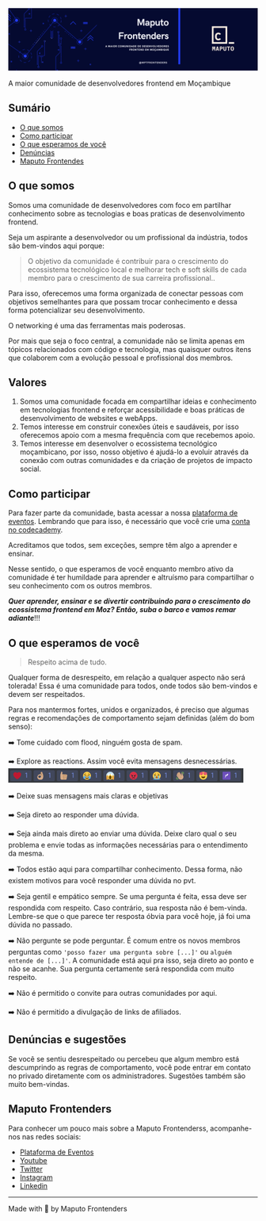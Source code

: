 <img src="assets/mpt-frontenders.png" style="color: #121214"/>

<p>
  A maior comunidade de desenvolvedores frontend em Moçambique
</p>


## Sumário

- [O que somos](#o-que-somos)
- [Como participar](#como-participar)
- [O que esperamos de você](#o-que-esperamos-de-você)
- [Denúncias](#denúncias-e-sugestões)
- [Maputo Frontendes](#maputp-frontenders)

## O que somos

Somos uma comunidade de desenvolvedores com foco em partilhar conhecimento sobre as tecnologias e boas praticas de desenvolvimento frontend.

Seja um aspirante a desenvolvedor ou um profissional da indústria, todos são bem-vindos aqui porque:

> O objetivo da comunidade é contribuir para o crescimento do ecossistema tecnológico local e melhorar tech e soft skills de cada membro para o crescimento de sua carreira profissional..

Para isso, oferecemos uma forma organizada de conectar pessoas com objetivos semelhantes para que possam trocar conhecimento e dessa forma potencializar seu desenvolvimento.

O networking é uma das ferramentas mais poderosas. 

Por mais que seja o foco central, a comunidade não se limita apenas em tópicos relacionados com código e tecnologia, mas quaisquer outros itens que colaborem com a evolução pessoal e profissional dos membros.

## Valores

1. Somos uma comunidade focada em compartilhar ideias e conhecimento em tecnologias frontend e reforçar acessibilidade e boas práticas de desenvolvimento de websites e webApps.
2. Temos interesse em construir conexões úteis e saudáveis, por isso oferecemos apoio com a mesma frequência com que recebemos apoio.
3. Temos interesse em desenvolver o ecossistema tecnológico moçambicano, por isso, nosso objetivo é ajudá-lo a evoluir através da conexão com outras comunidades e da criação de projetos de impacto social.

## Como participar

Para fazer parte da comunidade, basta acessar a nossa [plataforma de eventos](https://community.codecademy.com/maputo-frontenders/).
Lembrando que para isso, é necessário que você crie uma [conta no codecademy](https://www.codecademy.com/).

Acreditamos que todos, sem exceções, sempre têm algo a aprender e ensinar.

Nesse sentido, o que esperamos de você enquanto membro ativo da comunidade é ter humildade para aprender e altruísmo para compartilhar o seu conhecimento com os outros membros.

***Quer aprender, ensinar e se divertir contribuindo para o crescimento do ecossistema frontend em Moz? Então, suba o barco e vamos remar adiante***!!!

## O que esperamos de você

> Respeito acima de tudo.

Qualquer forma de desrespeito, em relação a qualquer aspecto não será tolerada! Essa é uma comunidade para todos, onde todos são bem-vindos e devem ser respeitados.

Para nos mantermos fortes, unidos e organizados, é preciso que algumas regras e recomendações de comportamento sejam definidas (além do bom senso):

:arrow_right: Tome cuidado com flood, ninguém gosta de spam.

:arrow_right: Explore as reactions. Assim você evita mensagens desnecessárias.
![Reactions](assets/reactions.png)

:arrow_right: Deixe suas mensagens mais claras e objetivas

:arrow_right: Seja direto ao responder uma dúvida.

:arrow_right: Seja ainda mais direto ao enviar uma dúvida. Deixe claro qual o seu problema e envie todas as informações necessárias para o entendimento da mesma.

:arrow_right: Todos estão aqui para compartilhar conhecimento. Dessa forma, não existem motivos para você responder uma dúvida no pvt.

:arrow_right: Seja gentil e empático sempre. Se uma pergunta é feita, essa deve ser respondida com respeito. Caso contrário, sua resposta não é bem-vinda. Lembre-se que o que parece ter resposta óbvia para você hoje, já foi uma dúvida no passado.

:arrow_right: Não pergunte se pode perguntar. É comum entre os novos membros perguntas como `'posso fazer uma pergunta sobre [...]'` ou `alguém entende de [...]'`. A comunidade está aqui pra isso, seja direto ao ponto e não se acanhe. Sua pergunta certamente será respondida com muito respeito.

:arrow_right: Não é permitido o convite para outras comunidades por aqui.

:arrow_right: Não é permitido a divulgação de links de afiliados.



## Denúncias e sugestões

Se você se sentiu desrespeitado ou percebeu que algum membro está descumprindo as regras de comportamento, você pode entrar em contato no privado diretamente com os administradores. Sugestões também são muito bem-vindas.

## Maputo Frontenders

Para conhecer um pouco mais sobre a Maputo Frontenderss, acompanhe-nos nas redes sociais:

- [Plataforma de Eventos](https://community.codecademy.com/maputo-frontenders/)
- [Youtube](https://www.youtube.com/@maputofrontenders)
- [Twitter](https://twitter.com/mptfrontenders)
- [Instagram](https://www.instagram.com/mptfrontenders)
- [Linkedin](https://www.linkedin.com/company/maputo-frontenders/)

---

Made with 💜 by Maputo Frontenders
